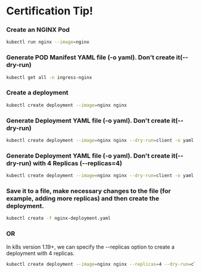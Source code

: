 # Certification Tip!



### Create an NGINX Pod

```bash
kubectl run nginx --image=nginx
```
### Generate POD Manifest YAML file (-o yaml). Don't create it(--dry-run)
```bash
kubectl get all -n ingress-nginx
```


### Create a deployment
```bash 
kubectl create deployment --image=nginx nginx
```
### Generate Deployment YAML file (-o yaml). Don't create it(--dry-run)
```bash
kubectl create deployment --image=nginx nginx --dry-run=client -o yaml
```

### Generate Deployment YAML file (-o yaml). Don't create it(--dry-run) with 4 Replicas (--replicas=4)
```bash
kubectl create deployment --image=nginx nginx --dry-run=client -o yaml > nginx-deployment.yaml
```
### Save it to a file, make necessary changes to the file (for example, adding more replicas) and then create the deployment.
```bash
kubectl create -f nginx-deployment.yaml
```

### OR

In k8s version 1.19+, we can specify the --replicas option to create a deployment with 4 replicas.
```bash
kubectl create deployment --image=nginx nginx --replicas=4 --dry-run=client -o yaml > nginx-deployment.yaml
```